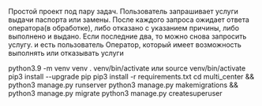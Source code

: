 Простой проект под пару задач. Пользователь запрашивает услуги выдачи паспорта или замены. После каждого запроса ожидает ответа оператора(в обработке), либо отказано с указанием причины, либо выполнено и выдано. Если последние два, то можно снова запросить услугу.
и есть пользователь Оператор, который имеет возможность выполнять или отказывать услуги

python3.9 -m venv venv
. venv/bin/activate или source venv/bin/activate
pip3 install --upgrade pip
pip3 install -r requirements.txt
cd multi_center && python3 manage.py runserver
python3 manage.py makemigrations && python3 manage.py migrate
python3 manage.py createsuperuser
